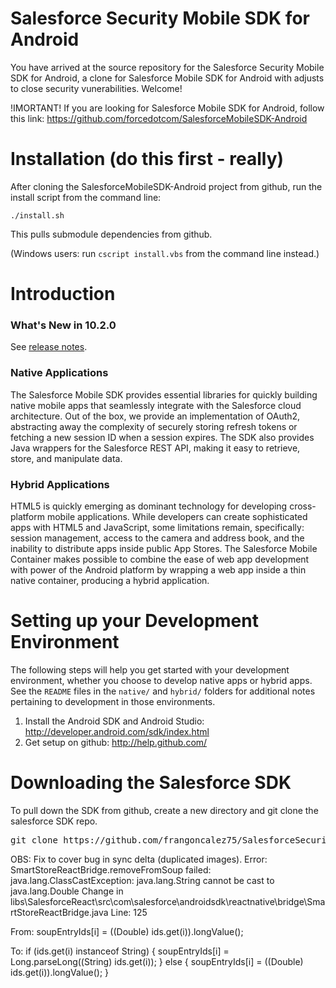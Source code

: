 # Salesforce Security Mobile SDK for Android
<!-- [![CircleCI](https://circleci.com/gh/forcedotcom/SalesforceMobileSDK-Android/tree/dev.svg?style=svg)](https://circleci.com/gh/forcedotcom/workflows/SalesforceMobileSDK-Android/tree/dev)
[![Known Vulnerabilities](https://snyk.io/test/github/forcedotcom/SalesforceMobileSDK-Android/badge.svg)](https://snyk.io/test/github/forcedotcom/SalesforceMobileSDK-Android)
![GitHub release (latest SemVer)](https://img.shields.io/github/v/release/forcedotcom/SalesforceMobileSDK-Android?sort=semver) -->


You have arrived at the source repository for the Salesforce Security Mobile SDK for Android, a clone for Salesforce Mobile SDK for Android with adjusts to close security vunerabilities. Welcome! 

!IMORTANT!
If you are looking for Salesforce Mobile SDK for Android, follow this link:
https://github.com/forcedotcom/SalesforceMobileSDK-Android

Installation (do this first - really)
==

After cloning the SalesforceMobileSDK-Android project from github, run the install script from the command line:

`./install.sh`

This pulls submodule dependencies from github.

(Windows users: run `cscript install.vbs` from the command line instead.)

Introduction
==

### What's New in 10.2.0
See [release notes](https://github.com/frangoncalez75/SalesforceMobileSDK-Android/releases).

### Native Applications
The Salesforce Mobile SDK provides essential libraries for quickly building native mobile apps that seamlessly integrate with the Salesforce cloud architecture.  Out of the box, we provide an implementation of OAuth2, abstracting away the complexity of securely storing refresh tokens or fetching a new session ID when a session expires. The SDK also provides Java wrappers for the Salesforce REST API, making it easy to retrieve, store, and manipulate data.

### Hybrid Applications
HTML5 is quickly emerging as dominant technology for developing cross-platform mobile applications. While developers can create sophisticated apps with HTML5 and JavaScript, some limitations remain, specifically: session management, access to the camera and address book, and the inability to distribute apps inside public App Stores. The Salesforce Mobile Container makes possible to combine the ease of web app development with power of the Android platform by wrapping a web app inside a thin native container, producing a hybrid application.

Setting up your Development Environment
==

The following steps will help you get started with your development environment, whether you choose to develop native apps or hybrid apps. See the `README` files in the `native/` and `hybrid/` folders for additional notes pertaining to development in those environments.

1. Install the Android SDK and Android Studio: http://developer.android.com/sdk/index.html
2. Get setup on github: http://help.github.com/

Downloading the Salesforce SDK
==

To pull down the SDK from github, create a new directory and git clone the salesforce SDK repo.
<pre>
git clone https://github.com/frangoncalez75/SalesforceSecurityMobileSDK-Android.git
</pre>

OBS: Fix to cover bug in sync delta (duplicated images).
Error: SmartStoreReactBridge.removeFromSoup failed: java.lang.ClassCastException: java.lang.String cannot be cast to java.lang.Double
Change in libs\SalesforceReact\src\com\salesforce\androidsdk\reactnative\bridge\SmartStoreReactBridge.java
Line: 125

From: 
soupEntryIds[i] = ((Double) ids.get(i)).longValue();

To: 
if (ids.get(i) instanceof String) {
   soupEntryIds[i] = Long.parseLong((String) ids.get(i));
} else {
   soupEntryIds[i] = ((Double) ids.get(i)).longValue();
}

